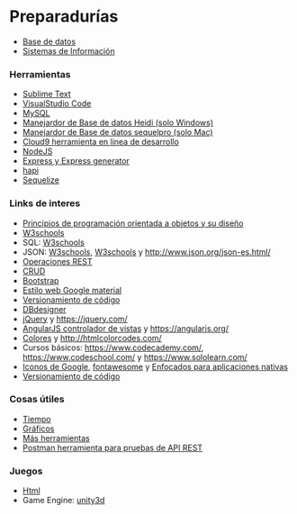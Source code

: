 # Preparadurías
* [Base de datos](https://github.com/bunterg/preparaduria/tree/master/Base%20de%20Datos) 
* [Sistemas de Información](https://github.com/bunterg/preparaduria/tree/master/Sistemas%20de%20Informacion)

### Herramientas
* [Sublime Text](https://www.sublimetext.com/)
* [VisualStudio Code](https://code.visualstudio.com/)
* [MySQL](https://www.mysql.com/downloads/)
* [Manejardor de Base de datos Heidi (solo Windows)](http://www.heidisql.com/download.php)
* [Manejardor de Base de datos sequelpro (solo Mac)](https://www.sequelpro.com/)
* [Cloud9 herramienta en linea de desarrollo](https://c9.io/)
* [NodeJS](https://nodejs.org/es/)
* [Express y Express generator](http://expressjs.com/)
* [hapi](http://hapijs.com/)
* [Sequelize](http://docs.sequelizejs.com/en/v3/)

### Links de interes
* [Principios de programación orientada a objetos y su diseño](http://williamdurand.fr/2013/07/30/from-stupid-to-solid-code/)
* [W3schools](http://www.w3schools.com/)
* SQL: [W3schools](http://www.w3schools.com/sql/default.asp)
* JSON: [W3schools](http://www.w3schools.com/js/js_json_intro.asp), [W3schools](http://www.w3schools.com/js/js_json.asp) y <http://www.json.org/json-es.html/>
* [Operaciones REST](http://www.restapitutorial.com/lessons/httpmethods.html)
* [CRUD](https://en.wikipedia.org/wiki/Create,_read,_update_and_delete)
* [Bootstrap](http://getbootstrap.com/)
* [Estilo web Google material](https://getmdl.io/)
* [Versionamiento de código](https://github.com/)
* [DBdesigner](https://dbdesigner.net/)
* [jQuery](http://www.w3schools.com/jquery) y <https://jquery.com/>
* [AngularJS controlador de vistas](http://www.w3schools.com/angular/) y <https://angularjs.org/>
* [Colores](https://material.google.com/style/color.html#color-color-palette) y <http://htmlcolorcodes.com/>
* Cursos básicos: <https://www.codecademy.com/>, <https://www.codeschool.com/> y <https://www.sololearn.com/>
* [Iconos de Google](http://google.github.io/material-design-icons/), [fontawesome](http://fontawesome.io/icons/) y [Enfocados para aplicaciones nativas](https://materialdesignicons.com/)
* [Versionamiento de código](https://github.com/)

### Cosas útiles
* [Tiempo](http://momentjs.com/)
* [Gráficos](http://www.chartjs.org/)
* [Más herramientas](http://nodeframework.com/index.html#mvc)
* [Postman herramienta para pruebas de API REST](https://www.getpostman.com/)

### Juegos
* [Html](http://www.pixijs.com/)
* Game Engine: [unity3d](https://unity3d.com/es)